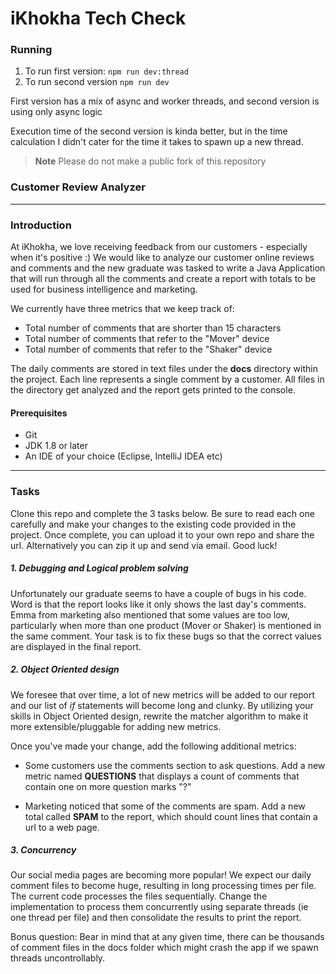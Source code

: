 # iKhokha Tech Check

### Running

1. To run first version: `npm run dev:thread`
2. To run second version `npm run dev`

First version has a mix of async and worker threads, and second version is using only async logic

Execution time of the second version is kinda better, but in the time calculation I didn't cater for the time it takes to spawn up a new thread.

> **Note**
> Please do not make a public fork of this repository

### Customer Review Analyzer

---

### Introduction

At iKhokha, we love receiving feedback from our customers - especially when it's positive :) We would like to analyze our customer online reviews and comments and the new graduate was tasked to write a Java Application that will run through all the comments and create a report with totals to be used for business intelligence and marketing.

We currently have three metrics that we keep track of:

- Total number of comments that are shorter than 15 characters
- Total number of comments that refer to the "Mover" device
- Total number of comments that refer to the "Shaker" device

The daily comments are stored in text files under the **docs** directory within the project. Each line represents a single comment by a customer. All files in the directory get analyzed and the report gets printed to the console.

#### Prerequisites

- Git
- JDK 1.8 or later
- An IDE of your choice (Eclipse, IntelliJ IDEA etc)

---

### Tasks

Clone this repo and complete the 3 tasks below. Be sure to read each one carefully and make your changes to the existing code provided in the project. Once complete, you can upload it to your own repo and share the url. Alternatively you can zip it up and send via email. Good luck!

##### 1. Debugging and Logical problem solving

Unfortunately our graduate seems to have a couple of bugs in his code. Word is that the report looks like it only shows the last day's comments. Emma from marketing also mentioned that some values are too low, particularly when more than one product (Mover or Shaker) is mentioned in the same comment. Your task is to fix these bugs so that the correct values are displayed in the final report.

##### 2. Object Oriented design

We foresee that over time, a lot of new metrics will be added to our report and our list of _if_ statements will become long and clunky. By utilizing your skills in Object Oriented design, rewrite the matcher algorithm to make it more extensible/pluggable for adding new metrics.

Once you've made your change, add the following additional metrics:

- Some customers use the comments section to ask questions. Add a new metric named **QUESTIONS** that displays a count of comments that contain one on more question marks "?"

- Marketing noticed that some of the comments are spam. Add a new total called **SPAM** to the report, which should count lines that contain a url to a web page.

##### 3. Concurrency

Our social media pages are becoming more popular! We expect our daily comment files to become huge, resulting in long processing times per file. The current code processes the files sequentially. Change the implementation to process them concurrently using separate threads (ie one thread per file) and then consolidate the results to print the report.

Bonus question: Bear in mind that at any given time, there can be thousands of comment files in the docs folder which might crash the app if we spawn threads uncontrollably.
